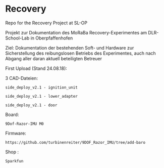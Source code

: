 # Recovery
Repo for the Recovery Project at SL-OP


Projekt zur Dokumentation des MoRaBa Recovery-Experimentes am DLR-School-Lab in Oberpfaffenhofen 

Ziel: 
Dokumentation der bestehenden Soft- und Hardware zur Sicherstellung des reibungslosen Betriebs des Experimentes, auch nach              Abgang aller daran aktuell beteiligten Betreuer


First Upload (Stand 24.08.18):

3 CAD-Dateien:

	side_deploy_v2.1 - ignition_unit

	side_deploy_v2.1 - lower_adapter

	side_deploy_v2.1 - door

Board:

	9Dof-Razor-IMU M0
	
Firmware:

	https://github.com/turbinenreiter/9DOF_Razor_IMU/tree/add-baro

Shop : 

	Sparkfun
